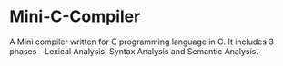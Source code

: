 # Mini-C-Compiler

A Mini compiler written for C programming language in C. It includes 3 phases - Lexical Analysis, Syntax Analysis and Semantic Analysis.
